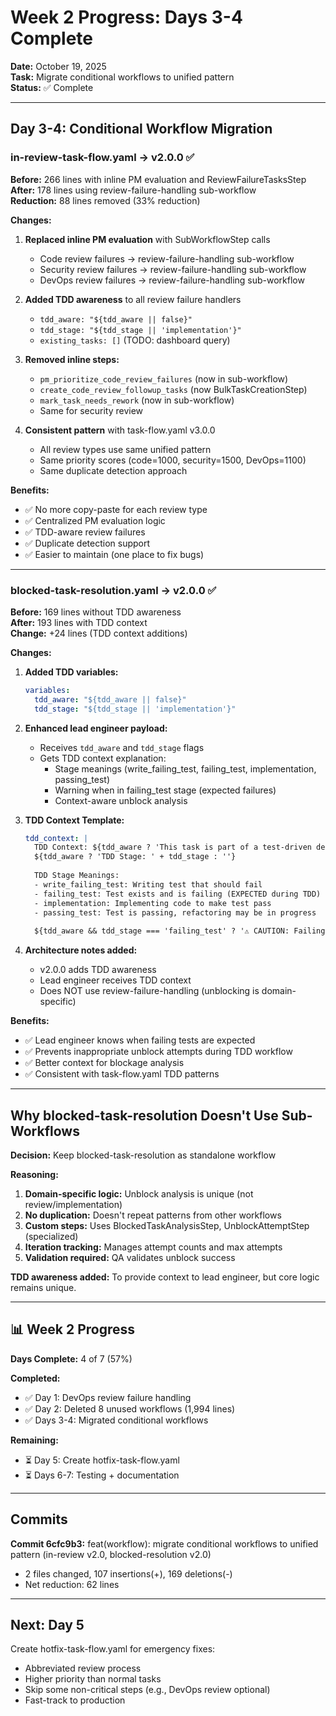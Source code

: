# Week 2 Progress: Days 3-4 Complete

**Date:** October 19, 2025  
**Task:** Migrate conditional workflows to unified pattern  
**Status:** ✅ Complete

---

## Day 3-4: Conditional Workflow Migration

### in-review-task-flow.yaml → v2.0.0 ✅

**Before:** 266 lines with inline PM evaluation and ReviewFailureTasksStep  
**After:** 178 lines using review-failure-handling sub-workflow  
**Reduction:** 88 lines removed (33% reduction)

**Changes:**
1. **Replaced inline PM evaluation** with SubWorkflowStep calls
   - Code review failures → review-failure-handling sub-workflow
   - Security review failures → review-failure-handling sub-workflow
   - DevOps review failures → review-failure-handling sub-workflow

2. **Added TDD awareness** to all review failure handlers
   - `tdd_aware: "${tdd_aware || false}"`
   - `tdd_stage: "${tdd_stage || 'implementation'}"`
   - `existing_tasks: []` (TODO: dashboard query)

3. **Removed inline steps:**
   - `pm_prioritize_code_review_failures` (now in sub-workflow)
   - `create_code_review_followup_tasks` (now BulkTaskCreationStep)
   - `mark_task_needs_rework` (now in sub-workflow)
   - Same for security review

4. **Consistent pattern** with task-flow.yaml v3.0.0
   - All review types use same unified pattern
   - Same priority scores (code=1000, security=1500, DevOps=1100)
   - Same duplicate detection approach

**Benefits:**
- ✅ No more copy-paste for each review type
- ✅ Centralized PM evaluation logic
- ✅ TDD-aware review failures
- ✅ Duplicate detection support
- ✅ Easier to maintain (one place to fix bugs)

---

### blocked-task-resolution.yaml → v2.0.0 ✅

**Before:** 169 lines without TDD awareness  
**After:** 193 lines with TDD context  
**Change:** +24 lines (TDD context additions)

**Changes:**
1. **Added TDD variables:**
   ```yaml
   variables:
     tdd_aware: "${tdd_aware || false}"
     tdd_stage: "${tdd_stage || 'implementation'}"
   ```

2. **Enhanced lead engineer payload:**
   - Receives `tdd_aware` and `tdd_stage` flags
   - Gets TDD context explanation:
     - Stage meanings (write_failing_test, failing_test, implementation, passing_test)
     - Warning when in failing_test stage (expected failures)
     - Context-aware unblock analysis

3. **TDD Context Template:**
   ```yaml
   tdd_context: |
     TDD Context: ${tdd_aware ? 'This task is part of a test-driven development workflow' : 'Not TDD-aware'}
     ${tdd_aware ? 'TDD Stage: ' + tdd_stage : ''}
     
     TDD Stage Meanings:
     - write_failing_test: Writing test that should fail
     - failing_test: Test exists and is failing (EXPECTED during TDD)
     - implementation: Implementing code to make test pass
     - passing_test: Test is passing, refactoring may be in progress
     
     ${tdd_aware && tdd_stage === 'failing_test' ? '⚠️ CAUTION: Failing tests may be EXPECTED at this stage. Verify if blockage is legitimate.' : ''}
   ```

4. **Architecture notes added:**
   - v2.0.0 adds TDD awareness
   - Lead engineer receives TDD context
   - Does NOT use review-failure-handling (unblocking is domain-specific)

**Benefits:**
- ✅ Lead engineer knows when failing tests are expected
- ✅ Prevents inappropriate unblock attempts during TDD workflow
- ✅ Better context for blockage analysis
- ✅ Consistent with task-flow.yaml TDD patterns

---

## Why blocked-task-resolution Doesn't Use Sub-Workflows

**Decision:** Keep blocked-task-resolution as standalone workflow

**Reasoning:**
1. **Domain-specific logic:** Unblock analysis is unique (not review/implementation)
2. **No duplication:** Doesn't repeat patterns from other workflows
3. **Custom steps:** Uses BlockedTaskAnalysisStep, UnblockAttemptStep (specialized)
4. **Iteration tracking:** Manages attempt counts and max attempts
5. **Validation required:** QA validates unblock success

**TDD awareness added:** To provide context to lead engineer, but core logic remains unique.

---

## 📊 Week 2 Progress

**Days Complete:** 4 of 7 (57%)

**Completed:**
- ✅ Day 1: DevOps review failure handling
- ✅ Day 2: Deleted 8 unused workflows (1,994 lines)
- ✅ Days 3-4: Migrated conditional workflows

**Remaining:**
- ⏳ Day 5: Create hotfix-task-flow.yaml
- ⏳ Days 6-7: Testing + documentation

---

## Commits

**Commit 6cfc9b3:** feat(workflow): migrate conditional workflows to unified pattern (in-review v2.0, blocked-resolution v2.0)
- 2 files changed, 107 insertions(+), 169 deletions(-)
- Net reduction: 62 lines

---

## Next: Day 5

Create hotfix-task-flow.yaml for emergency fixes:
- Abbreviated review process
- Higher priority than normal tasks
- Skip some non-critical steps (e.g., DevOps review optional)
- Fast-track to production
